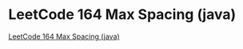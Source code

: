 # LeetCode 164 Max Spacing (java)
[LeetCode 164 Max Spacing (java)](https://aiwithcloud.com/2022/09/16/leetcode_164_max_spacing_java/)